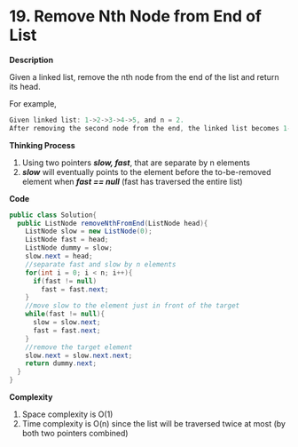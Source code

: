 # 19. Remove Nth Node from End of List

**Description**

Given a linked list, remove the nth node from the end of the list and return its head. 

For example,

```java
Given linked list: 1->2->3->4->5, and n = 2.
After removing the second node from the end, the linked list becomes 1->2->3->5.
```

**Thinking Process**

1. Using two pointers ***slow, fast***, that are separate by n elements
2. ***slow*** will eventually points to the element before the to-be-removed element when ***fast == null*** (fast has traversed the entire list)

**Code**

```java
public class Solution{
  public ListNode removeNthFromEnd(ListNode head){
    ListNode slow = new ListNode(0);
    ListNode fast = head;
    ListNode dummy = slow;
    slow.next = head;
    //separate fast and slow by n elements
    for(int i = 0; i < n; i++){
      if(fast != null)
        fast = fast.next;
    }
    //move slow to the element just in front of the target
    while(fast != null){
      slow = slow.next;
      fast = fast.next;
    }
    //remove the target element
    slow.next = slow.next.next;
    return dummy.next;
  }
}
```

**Complexity**

1. Space complexity is O(1)
2. Time complexity is O(n) since the list will be traversed twice at most (by both two pointers combined)